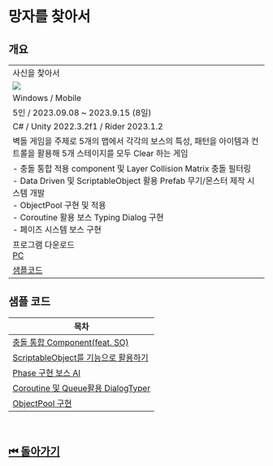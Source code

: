 # 망자를 찾아서

## 개요 

<table>
<tr >
    <td width="50%">사신을 찾아서 </td> 
</tr>
<tr >
    <td> <image src="../../Image/FindDeathMan.gif"/>  </td>
</tr>
<tr >
    <td>Windows / Mobile</td> 
</tr>
<tr >
    <td> 5인 / 2023.09.08 ~ 2023.9.15 (8일) </td>
</tr>
<tr >
    <td>C# / Unity 2022.3.2f1 / Rider 2023.1.2</td>
</tr>
<tr>
    <td>
        벽돌 게임을 주제로 5개의 맵에서 각각의 보스의 특성, 패턴을 아이템과 컨트롤을 활용해 5개 스테이지를 모두 Clear 하는 게임
    </td>
</tr>
<tr>
    <td>
        - 충돌 통합 적용 component 및 Layer Collision Matrix 충돌 필터링<br>
        - Data Driven 및 ScriptableObject 활용 Prefab 무기/몬스터 제작 시스템 개발<br>
        - ObjectPool 구현 및 적용<br>
        - Coroutine 활용 보스 Typing Dialog 구현 <br>
        - 페이즈 시스템 보스 구현
    </td>
</tr>
<tr>
    <td>
        프로그램 다운로드 <br>
        <a href="https://mybox.naver.com/#/my?resourceKey=c2hlaGRyYnMxMjN8MzQ3MjUyMzE2NjIyOTYwMjYzMnxEfDA">PC</a> <br>
    </td>
    
</tr>
<tr>
    <td>
        <a href="https://github.com/shehdrbs123/shehdrbs123/tree/main/SampleCode/FindDeathMan">샘플코드</a>
        <!-- <a href="">개인 코드정리 github</a> -->
    </td>

</tr>
</table>

## 샘플 코드 


|목차|
|---|
|[충돌 통합 Component(feat. SO)](./IntegrateCollision/)|
|[ScriptableObject를 기능으로 활용하기](./ScriptableObjectFunction/)|
|[Phase 구현 보스 AI](./PhaseBossAI/)|
|[Coroutine 및 Queue활용 DialogTyper](./DialogTyper/)|
|[ObjectPool 구현](./ObjectPool/)|

<br>

## [⏮ 돌아가기](../)